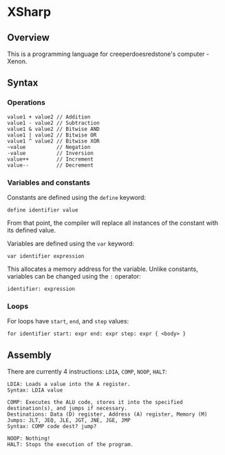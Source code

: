 # XSharp
## Overview
This is a programming language for creeperdoesredstone's computer - Xenon.

## Syntax
### Operations
```
value1 + value2 // Addition
value1 - value2 // Subtraction
value1 & value2 // Bitwise AND
value1 | value2 // Bitwise OR
value1 ^ value2 // Bitwise XOR
~value          // Negation
-value          // Inversion
value++         // Increment
value--         // Decrement
```

### Variables and constants
Constants are defined using the `define` keyword:
```
define identifier value
```
From that point, the compiler will replace all instances of the constant with its defined value.

Variables are defined using the `var` keyword:
```
var identifier expression
```
This allocates a memory address for the variable.
Unlike constants, variables can be changed using the `:` operator:
```
identifier: expression
```

### Loops
For loops have `start`, `end`, and `step` values:
```
for identifier start: expr end: expr step: expr { <body> }
```

## Assembly
There are currently 4 instructions: `LDIA`, `COMP`, `NOOP`, `HALT`:
```
LDIA: Loads a value into the A register.
Syntax: LDIA value
```
```
COMP: Executes the ALU code, stores it into the specified destination(s), and jumps if necessary.
Destinations: Data (D) register, Address (A) register, Memory (M)
Jumps: JLT, JEQ, JLE, JGT, JNE, JGE, JMP
Syntax: COMP code dest? jump?
```
```
NOOP: Nothing!
HALT: Stops the execution of the program.
```
